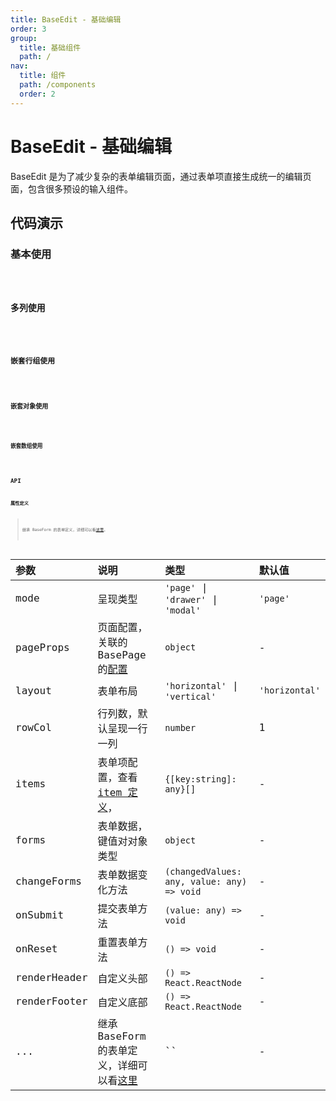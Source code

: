 ```yaml
---
title: BaseEdit - 基础编辑
order: 3
group:
  title: 基础组件
  path: /
nav:
  title: 组件
  path: /components
  order: 2
---
```


# BaseEdit - 基础编辑

BaseEdit 是为了减少复杂的表单编辑页面，通过表单项直接生成统一的编辑页面，包含很多预设的输入组件。

## 代码演示

### 基本使用

<code src="./demos/base.tsx" iframe="500px" title="基本使用" desc="基本使用" />

### 多列使用

<code src="./demos/col2.tsx" iframe="500px" title="多列使用" desc="一行两列显示" />

### 嵌套行组使用

<code src="./demos/group.tsx" iframe="400px" title="嵌套行组使用" desc="表单内嵌套行组" />

### 嵌套对象使用

<code src="./demos/object.tsx" iframe="450px" title="嵌套对象使用" desc="表单内嵌套对象" />

### 嵌套数组使用

<code src="./demos/array.tsx" iframe="450px" title="嵌套数组使用" desc="表单内嵌套数组" />

## API

### 属性定义

> 继承 BaseForm 的表单定义，详细可以看[这里](/components/base-form)。

| 参数 | 说明 | 类型 | 默认值 |
| :-- | :-- | :-- | :-- |
| mode | 呈现类型 | `'page'` \| `'drawer'` \| `'modal'` | `'page'` |
| pageProps | 页面配置，关联的 BasePage 的[配置](/components/base-page) | `object` | - |
| layout | 表单布局 | `'horizontal'` \| `'vertical'` | `'horizontal'` |
| rowCol | 行列数，默认呈现一行一列 | `number` | 1 |
| items | 表单项配置，查看[item 定义](/components/base-form#item-表单项定义)， | `{[key:string]: any}[]` | - |
| forms | 表单数据，键值对对象类型 | `object` | - |
| changeForms | 表单数据变化方法 | `(changedValues: any, value: any) => void ` | - |
| onSubmit | 提交表单方法 | `(value: any) => void ` | - |
| onReset | 重置表单方法 | `() => void ` | - |
| renderHeader | 自定义头部 | `() => React.ReactNode ` | - |
| renderFooter | 自定义底部 | `() => React.ReactNode ` | - |
| ... | 继承 BaseForm 的表单定义，详细可以看[这里](/components/base-form) | `` | - |

